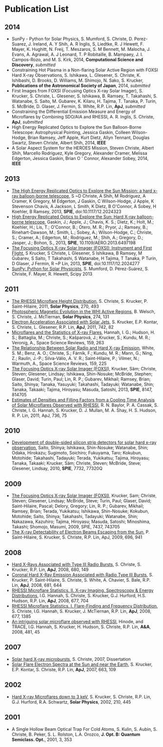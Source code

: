 Publication List
================
2014
----
* SunPy - Python for Solar Physics, S. Mumford, S. Christe, D. Perez-Suarez, J. Ireland, A. Y Shih, A. R Inglis, S, Liedtke, R. J Hewett, F. Mayer, K. Hughitt, N. Freij, T. Meszaros, S. M Bennett, M. Malocha, J. Evans, A. Agrawal, A. J Leonard, T. P Robitaille, B. Mampaey, J. I. Campos-Rozo, and M. S. Kirk, 2014, **Computational Science and Discovery**, *submitted*
* Constraining Hot Plasma in a Non-flaring Solar Active Region with FOXSI Hard X-ray Observations, S. Ishikawa, L. Glesener, S. Christe, K. Ishibashi, D. Brooks, D. Williams, M. Shimojo, N. Sako, S. Krucker, **Publications of the Astronomical Society of Japan**, 2014, *submitted*
* First Images from FOXSI (Focusing Optics X-ray Solar Imager), S. Krucker, S. Christe, L. Glesener, S. Ishikawa, B. Ramsey, T. Takahashi, S. Watanabe, S. Saito, M. Gubarev, K. Kilaru, H. Tajima, T. Tanaka, P. Turin, S. McBride, D. Glaser, J. Fermin, S. White, R.P. Lin, **ApJ**, *submitted*
* Constraining the Differential Emission Measure and Energy of Microflares by Combining SDO/AIA and RHESSI, A. R. Inglis, S. Christe, **ApJ**, *submitted*
* High Energy Replicated Optics to Explore the Sun Balloon-Borne Telescope: Astrophysical Pointing, Jessica Gaskin, Colleen Wilson-Hodge, Brian Ramsey, Jeff Apple, Kurt Dietz, Allyn Tennant, Douglas Swartz, Steven Christe, Albert Shih, 2014, **IEEE**
* A Solar Aspect System for the HEROES Mission, Steven Christe, Albert Shih, Marcello Rodriguez, Kyle Gregory, Alexander Cramer, Melissa Edgerton, Jessica Gaskin, Brian O ' Connor, Alexander Sobey, 2014, **IEEE**

2013
----
* [The High Energy Replicated Optics to Explore the Sun Mission: a hard x-ray balloon-borne telescope](http://proceedings.spiedigitallibrary.org/proceeding.aspx?articleid=1744908), S ~D Christe, A Shih, M Rodriguez, A Cramer, K Gregory, M Edgerton, J Gaskin, C Wilson-Hodge, J Apple, K Stevenson Chavis, A Jackson, L Smith, K Dietz, B O'Connor, A Sobey, H Koehler, B Ramsey, 2013, **SPIE**, doi:10.1117/12.2024323
* [High Energy Replicated Optics to Explore the Sun: Hard X-ray balloon-borne telescope](http://adsabs.harvard.edu/abs/2013aero.confE.244G), Gaskin, J.; Apple, J.; Chavis, K. S.; Dietz, K.; Holt, M.; Koehler, H.; Lis, T.; O'Connor, B.; Otero, M. R.; Pryor, J.; Ramsey, B.; Rinehart-Dawson, M.; Smith, L.; Sobey, A.; Wilson-Hodge, C.; Christe, S.; Cramer, A.; Edgerton, M.; Rodriguez, M.; Shih, A.; Gregory, D.; Jasper, J.; Bohon, S., 2013, **SPIE**, 10.1109/AERO.2013.6497198
* [The Focusing Optics X-ray Solar Imager (FOXSI): Instrument and First Flight](http://proceedings.spiedigitallibrary.org/proceeding.aspx?articleid=1744926), S Krucker, S Christe, L Glesener, S Ishikawa, B Ramsey, M Gubarev, S Saito, T Takahashi, S Watanabe, H Tajima, T Tanaka, P Turin, D Glaser, J Fermin, R ~P Lin, 2013, **SPIE**, doi:10.1117/12.2024277
* [SunPy: Python for Solar Physicists](http://conference.scipy.org/proceedings/scipy2013/mumford.html), S. Mumford, D. Pérez-Suárez, S. Christe, F. Mayer, R. Hewett, Scipy 2013

2011
----
* [The RHESSI Microflare Height Distribution](http://adsabs.harvard.edu/abs/2011SoPh..270..493C), S. Christe, S. Krucker, P. Saint-Hilaire, 2011, **Solar Physics**, 270, 493
* [Photospheric Magnetic Evolution in the WHI Active Regions](http://adsabs.harvard.edu/abs/2011SoPh..274..131W), B. Welsch, S. Christe, J. McTiernan, **Solar Physics**, 274, 131
* [Electron Acceleration Associated with Solar Jets](http://adsabs.harvard.edu/abs/2011ApJ...742...82K), S. Krucker, E.P. Kontar, S. Christe, L. Glesener, R.P. Lin, **ApJ**, 2011, 742, 82
* [Microflares and the Statistics of X-ray Flares](http://adsabs.harvard.edu/abs/2011SSRv..159..263H), Hannah, I. G.; Hudson, H. S.; Battaglia, M.; Christe, S.; Kašparová, J.; Krucker, S.; Kundu, M. R.; Veronig, A., Space Science Reviews, 159, 263
* [The Relationship Between Solar Radio and Hard X-ray Emission](http://adsabs.harvard.edu/abs/2011SSRv..159..225W), White, S. M.; Benz, A. O.; Christe, S.; Fárník, F.; Kundu, M. R.; Mann, G.; Ning, Z.; Raulin, J.-P.; Silva-Válio, A. V. R.; Saint-Hilaire, P.; Vilmer, N.; Warmuth, A., Space Science Reviews, 159, 225
* [The Focusing Optics X-ray Solar Imager (FOXSI)](http://adsabs.harvard.edu/abs/2011SPIE.8147E...4K), Krucker, Säm; Christe, Steven; Glesener, Lindsay; Ishikawa, Shin-Nosuke; McBride, Stephen; Glaser, David; Turin, Paul; Lin, R. P.; Gubarev, Mikhail; Ramsey, Brian; Saito, Shinya; Tanaka, Yasuyuki; Takahashi, Tadayuki; Watanabe, Shin; Tanaka, Takaaki; Tajima, Hiroyasu; Masuda, Satoshi, 2013, **SPIE**, 8147, 814705
* [Estimates of Densities and Filling Factors from a Cooling Time
Analysis of Solar Microflares Observed with RHESSI](http://adsabs.harvard.edu/abs/2011ApJ...736...75B), R. N. Baylor, P. A. Cassak, S. Christe, I. G. Hannah, S. Krucker, D. J. Mullan, M. A. Shay, H. S. Hudson, R. P. Lin, 2011, ApJ, 736, 75

2010
----
* [Development of double-sided silicon strip detectors for solar hard x-ray observation](http://adsabs.harvard.edu/abs/2010SPIE.7732E..19S), Saito, Shinya; Ishikawa, Shin-Nosuke; Watanabe, Shin; Odaka, Hirokazu; Sugimoto, Soichiro; Fukuyama, Taro; Kokubun, Motohide; Takahashi, Tadayuki; Terada, Yukikatsu; Tajima, Hiroyasu; Tanaka, Takaaki; Krucker, Säm; Christe, Steven; McBride, Steve; Glesener, Lindsay, 2010, **SPIE**, 7732, 77320Q

2009
----
* [The Focusing Optics X-ray Solar Imager (FOXSI)](http://adsabs.harvard.edu/abs/2009SPIE.7437E...4K), Krucker, Sam; Christe, Steven; Glesener, Lindsay; McBride, Steve; Turin, Paul; Glaser, David; Saint-Hilaire, Pascal; Delory, Gregory; Lin, R. P.; Gubarev, Mikhail; Ramsey, Brian; Terada, Yukikatsu; Ishikawa, Shin-Nosuke; Kokubun, Motohide; Saito, Shinya; Takahashi, Tadayuki; Watanabe, Shin; Nakazawa, Kazuhiro; Tajima, Hiroyasu; Masuda, Satoshi; Minoshima, Takashi; Shomojo, Masumi, 2009, SPIE, 7437, 743705
* [The X-ray Detectability of Electron Beams Escaping from the Sun](http://adsabs.harvard.edu/abs/2009ApJ...696..941S), P. Saint-Hilaire, S. Krucker, S. Christe, R.P. Lin, ApJ, 2009, 696, 941

2008
----
* [Hard X-Rays Associated with Type III Radio Bursts](http://adsabs.harvard.edu/abs/2008ApJ...680L.149C), S. Christe, S. Krucker, R.P. Lin, **ApJ**, 2008, 680, 149
* [Coronal Hard X-Ray Emission Associated with Radio Type III Bursts](http://adsabs.harvard.edu/abs/2008ApJ...681..644K), S. Krucker, P. Saint-Hilaire, S. Christe, S. White, A. Chavier, S. Bale, R.P. Lin, **ApJ**, 2008, 681, 644
* [RHESSI Microflare Statistics. II. X-ray Imaging, Spectroscopy & Energy Distributions](http://adsabs.harvard.edu/abs/2008ApJ...677..704H0), I.G. Hannah, S. Christe, S. Krucker, G.J. Hurford, H.S. Hudson, R.P. Lin, **ApJ**, 2008, 677, 704
* [RHESSI Microflare Statistics. I. Flare-Finding and Frequency Distribution](http://adsabs.harvard.edu/abs/2008ApJ...677.1385C), S. Christe, I.G. Hannah, S. Krucker, J. McTiernan, R.P. Lin, **ApJ**, 2008, 677, 1385
* [An intriguing solar microflare observed with RHESSI](http://adsabs.harvard.edu/abs/2008A%26A...481L..45H), Hinode, and TRACE, I.G. Hannah, S. Krucker, H. Hudson, S. Christe, R.P. Lin, **A&A**, 2008, 481, 45

2007
----
* [Solar hard X-ray microbursts](http://adsabs.harvard.edu/abs/2007PhDT........26C), S. Christe, 2007, Dissertation
* [Solar Flare Electron Spectra at the Sun and near the Earth](http://adsabs.harvard.edu/abs/2007ApJ...663L.109K), S. Krucker, E.P. Kontar, S. Christe, R.P. Lin, **ApJ**, 2007, 663, 109

2002
----

* [Hard X-ray Microflares down to 3 keV](http://adsabs.harvard.edu/abs/2002SoPh..210..445K), S. Krucker, S. Christe, R.P. Lin, G.J. Hurford, R.A. Schwartz, **Solar Physics**, 2002,  210, 445

2001
----

* A Single Hollow Beam Optical Trap For Cold Atoms, S. Kulin, S. Aubin, S. Christe, B. Peker, S. L. Rolston, L.A. Orozco, **J. Opt. B: Quantum Semiclass. Opt.**, 2001, 3, 353